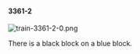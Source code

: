 #### 3361-2
![train-3361-2-0.png](https://github.com/lil-lab/nlvr/raw/master/nlvr/train/images/4/train-3361-2-0.png "train-3361-2-0.png")

There is a black block on a blue block.